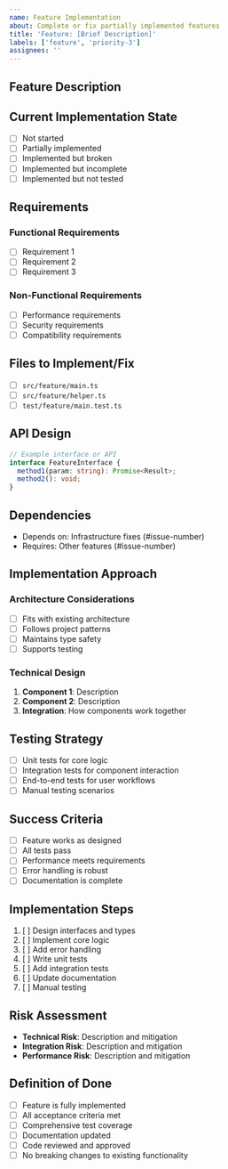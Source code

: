 ```yaml
---
name: Feature Implementation
about: Complete or fix partially implemented features
title: 'Feature: [Brief Description]'
labels: ['feature', 'priority-3']
assignees: ''
---
```


## Feature Description
<!-- Describe the feature that needs to be implemented or fixed -->

## Current Implementation State
<!-- Describe what's currently implemented vs what's needed -->
- [ ] Not started
- [ ] Partially implemented
- [ ] Implemented but broken
- [ ] Implemented but incomplete
- [ ] Implemented but not tested

## Requirements
<!-- Define what the feature should do -->

### Functional Requirements
- [ ] Requirement 1
- [ ] Requirement 2
- [ ] Requirement 3

### Non-Functional Requirements
- [ ] Performance requirements
- [ ] Security requirements
- [ ] Compatibility requirements

## Files to Implement/Fix
<!-- List the specific files that need work -->
- [ ] `src/feature/main.ts`
- [ ] `src/feature/helper.ts`
- [ ] `test/feature/main.test.ts`

## API Design
<!-- Define the interfaces, types, and API surface -->

```typescript
// Example interface or API
interface FeatureInterface {
  method1(param: string): Promise<Result>;
  method2(): void;
}
```

## Dependencies
<!-- List any issues that must be completed first -->
- Depends on: Infrastructure fixes (#issue-number)
- Requires: Other features (#issue-number)

## Implementation Approach
<!-- Describe the technical approach -->

### Architecture Considerations
- [ ] Fits with existing architecture
- [ ] Follows project patterns
- [ ] Maintains type safety
- [ ] Supports testing

### Technical Design
1. **Component 1**: Description
2. **Component 2**: Description
3. **Integration**: How components work together

## Testing Strategy
<!-- Define how the feature will be tested -->
- [ ] Unit tests for core logic
- [ ] Integration tests for component interaction
- [ ] End-to-end tests for user workflows
- [ ] Manual testing scenarios

## Success Criteria
<!-- Define what success looks like -->
- [ ] Feature works as designed
- [ ] All tests pass
- [ ] Performance meets requirements
- [ ] Error handling is robust
- [ ] Documentation is complete

## Implementation Steps
1. [ ] Design interfaces and types
2. [ ] Implement core logic
3. [ ] Add error handling
4. [ ] Write unit tests
5. [ ] Add integration tests
6. [ ] Update documentation
7. [ ] Manual testing

## Risk Assessment
<!-- What could go wrong and how to mitigate -->
- **Technical Risk**: Description and mitigation
- **Integration Risk**: Description and mitigation
- **Performance Risk**: Description and mitigation

## Definition of Done
- [ ] Feature is fully implemented
- [ ] All acceptance criteria met
- [ ] Comprehensive test coverage
- [ ] Documentation updated
- [ ] Code reviewed and approved
- [ ] No breaking changes to existing functionality